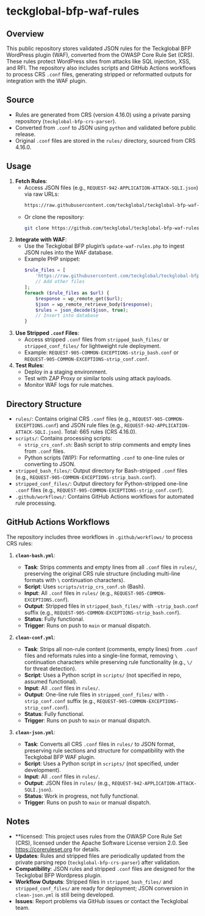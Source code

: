 # teckglobal-bfp-waf-rules

## Overview
This public repository stores validated JSON rules for the Teckglobal BFP WordPress plugin (WAF), converted from the OWASP Core Rule Set (CRS). These rules protect WordPress sites from attacks like SQL injection, XSS, and RFI. The repository also includes scripts and GitHub Actions workflows to process CRS `.conf` files, generating stripped or reformatted outputs for integration with the WAF plugin.

## Source
- Rules are generated from CRS (version 4.16.0) using a private parsing repository (`teckglobal-bfp-crs-parser`).
- Converted from `.conf` to JSON using `python` and validated before public release.
- Original `.conf` files are stored in the `rules/` directory, sourced from CRS 4.16.0.

## Usage
1. **Fetch Rules**:
   - Access JSON files (e.g., `REQUEST-942-APPLICATION-ATTACK-SQLI.json`) via raw URLs:
     ```bash
     https://raw.githubusercontent.com/teckglobal/teckglobal-bfp-waf-rules/main/rules/REQUEST-942-APPLICATION-ATTACK-SQLI.json
     ```
   - Or clone the repository:
     ```bash
     git clone https://github.com/teckglobal/teckglobal-bfp-waf-rules.git
     ```
2. **Integrate with WAF**:
   - Use the Teckglobal BFP plugin’s `update-waf-rules.php` to ingest JSON rules into the WAF database.
   - Example PHP snippet:
     ```php
     $rule_files = [
         'https://raw.githubusercontent.com/teckglobal/teckglobal-bfp-waf-rules/main/rules/REQUEST-942-APPLICATION-ATTACK-SQLI.json',
         // Add other files
     ];
     foreach ($rule_files as $url) {
         $response = wp_remote_get($url);
         $json = wp_remote_retrieve_body($response);
         $rules = json_decode($json, true);
         // Insert into database
     }
     ```
3. **Use Stripped `.conf` Files**:
   - Access stripped `.conf` files from `stripped_bash_files/` or `stripped_conf_files/` for lightweight rule deployment.
   - Example: `REQUEST-905-COMMON-EXCEPTIONS-strip_bash.conf` or `REQUEST-905-COMMON-EXCEPTIONS-strip_conf.conf`.
4. **Test Rules**:
   - Deploy in a staging environment.
   - Test with ZAP Proxy or similar tools using attack payloads.
   - Monitor WAF logs for rule matches.

## Directory Structure
- `rules/`: Contains original CRS `.conf` files (e.g., `REQUEST-905-COMMON-EXCEPTIONS.conf`) and JSON rule files (e.g., `REQUEST-942-APPLICATION-ATTACK-SQLI.json`). Total: 665 rules (CRS 4.16.0).
- `scripts/`: Contains processing scripts:
  - `strip_crs_conf.sh`: Bash script to strip comments and empty lines from `.conf` files.
  - Python scripts (WIP): For reformatting `.conf` to one-line rules or converting to JSON.
- `stripped_bash_files/`: Output directory for Bash-stripped `.conf` files (e.g., `REQUEST-905-COMMON-EXCEPTIONS-strip_bash.conf`).
- `stripped_conf_files/`: Output directory for Python-stripped one-line `.conf` files (e.g., `REQUEST-905-COMMON-EXCEPTIONS-strip_conf.conf`).
- `.github/workflows/`: Contains GitHub Actions workflows for automated rule processing.

## GitHub Actions Workflows
The repository includes three workflows in `.github/workflows/` to process CRS rules:

1. **`clean-bash.yml`**:
   - **Task**: Strips comments and empty lines from all `.conf` files in `rules/`, preserving the original CRS rule structure (including multi-line formats with `\` continuation characters).
   - **Script**: Uses `scripts/strip_crs_conf.sh` (Bash).
   - **Input**: All `.conf` files in `rules/` (e.g., `REQUEST-905-COMMON-EXCEPTIONS.conf`).
   - **Output**: Stripped files in `stripped_bash_files/` with `-strip_bash.conf` suffix (e.g., `REQUEST-905-COMMON-EXCEPTIONS-strip_bash.conf`).
   - **Status**: Fully functional.
   - **Trigger**: Runs on push to `main` or manual dispatch.

2. **`clean-conf.yml`**:
   - **Task**: Strips all non-rule content (comments, empty lines) from `.conf` files and reformats rules into a single-line format, removing `\` continuation characters while preserving rule functionality (e.g., `\/` for threat detection).
   - **Script**: Uses a Python script in `scripts/` (not specified in repo, assumed functional).
   - **Input**: All `.conf` files in `rules/`.
   - **Output**: One-line rule files in `stripped_conf_files/` with `-strip_conf.conf` suffix (e.g., `REQUEST-905-COMMON-EXCEPTIONS-strip_conf.conf`).
   - **Status**: Fully functional.
   - **Trigger**: Runs on push to `main` or manual dispatch.

3. **`clean-json.yml`**:
   - **Task**: Converts all CRS `.conf` files in `rules/` to JSON format, preserving rule sections and structure for compatibility with the Teckglobal BFP WAF plugin.
   - **Script**: Uses a Python script in `scripts/` (not specified, under development).
   - **Input**: All `.conf` files in `rules/`.
   - **Output**: JSON files in `rules/` (e.g., `REQUEST-942-APPLICATION-ATTACK-SQLI.json`).
   - **Status**: Work in progress, not fully functional.
   - **Trigger**: Runs on push to `main` or manual dispatch.

## Notes
- **licensed: This project uses rules from the OWASP Core Rule Set (CRS), licensed under the Apache Software License version 2.0. See https://coreruleset.org for details.
- **Updates**: Rules and stripped files are periodically updated from the private parsing repo (`teckglobal-bfp-crs-parser`) after validation.
- **Compatibility**: JSON rules and stripped `.conf` files are designed for the Teckglobal BFP Wordpress plugin.
- **Workflow Outputs**: Stripped files in `stripped_bash_files/` and `stripped_conf_files/` are ready for deployment; JSON conversion in `clean-json.yml` is still being developed.
- **Issues**: Report problems via GitHub issues or contact the Teckglobal team.
